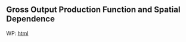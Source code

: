 ## Gross Output Production Function and Spatial Dependence

WP: [html](https://raw.githack.com/hans-mtz/Spatial-inference-and-Productivity/main/Paper/GOPF-SC.html)
